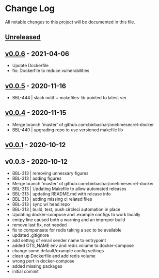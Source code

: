# Change Log

All notable changes to this project will be documented in this file.

<a name="unreleased"></a>
## [Unreleased]



<a name="v0.0.6"></a>
## [v0.0.6] - 2021-04-06

- Update Dockerfile
- fix: Dockerfile to reduce vulnerabilities


<a name="v0.0.5"></a>
## [v0.0.5] - 2020-11-16

- BBL-444 | slack notif + makefiles-lib pointed to latest ver


<a name="v0.0.4"></a>
## [v0.0.4] - 2020-11-15

- Merge branch 'master' of github.com:binbashar/onetimesecret-docker
- BBL-440 | upgrading repo to use versioned makefile lib


<a name="v0.0.1"></a>
## [v0.0.1] - 2020-10-12



<a name="v0.0.3"></a>
## v0.0.3 - 2020-10-12

- BBL-313 | removing unnessary figures
- BBL-313 | adding figures
- Merge branch 'master' of github.com:binbashar/onetimesecret-docker
- BBL-313 | Updating Makefile to allow automated releases
- BBL-313 | updating README.md with release info
- BBL-313 | adding missing ci related files
- BBL-313 | sync w/ head repo
- BBL-313 | build, test, push circleci automation in place
- Updating docker-compose and .example configs to work locally
- emtpy line caused both a warning and an improper build
- remove last fix, not needed
- fix to compensate for redis taking a sec to be available
- updated .gitignore
- add setting of email sender name to entrypoint
- added OTS_NAME env and redis volume to docker-compose
- change some default/example config settings
- clean up Dockerfile and add redis volume
- wrong port in docker-compose
- added missing packages
- initial commit


[Unreleased]: https://github.com/binbashar/onetimesecret-docker/compare/v0.0.6...HEAD
[v0.0.6]: https://github.com/binbashar/onetimesecret-docker/compare/v0.0.5...v0.0.6
[v0.0.5]: https://github.com/binbashar/onetimesecret-docker/compare/v0.0.4...v0.0.5
[v0.0.4]: https://github.com/binbashar/onetimesecret-docker/compare/v0.0.1...v0.0.4
[v0.0.1]: https://github.com/binbashar/onetimesecret-docker/compare/v0.0.3...v0.0.1
